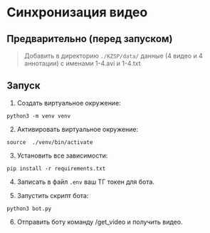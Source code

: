 # Синхронизация видео

## Предварительно (перед запуском)

> Добавить в директорию `./KZSP/data/` данные (4 видео и 4 аннотации) с именами 1-4.avi и 1-4.txt

## Запуск

1) Создать виртуальное окружение:
```shell
python3 -m venv venv
```
2) Активировать виртуальное окружение:
```shell
source  ./venv/bin/activate
```
3) Установить все зависимости:
```shell
pip install -r requirements.txt
```

4) Записать в файл `.env` ваш ТГ токен для бота.

5) Запустить скрипт бота:
```shell
python3 bot.py
```
6) Отправить боту команду /get_video и получить видео.